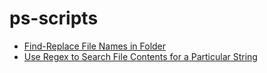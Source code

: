 # ps-scripts

* [Find-Replace File Names in Folder](./file-manipulation/bulk_rename_files_in_folder.ps1)
* [Use Regex to Search File Contents for a Particular String](./file-manipulation/regex_file_contents_search.ps1)
